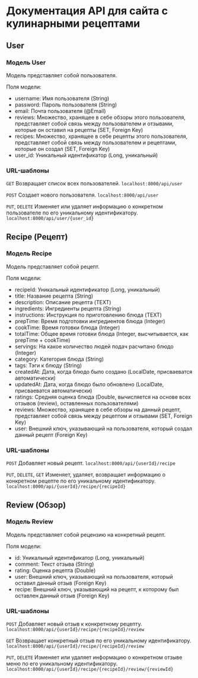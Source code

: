 # Документация API для сайта с кулинарными рецептами
## User 
### Модель User
Модель представляет собой пользователя.

Поля модели:
* username: Имя пользователя (String)
* password: Пароль пользователя (String)
* email: Почта пользователя (@Email)
* reviews: Множество, хранящее в себе обзоры этого пользователя, представляет собой связь между пользователем и отзывами, которые он оставил на рецепты (SET, Foreign Key)
* recipes: Множество, хранящее в себе рецепты этого пользователя, представляет собой связь между пользователем и рецептами, которые он создал (SET, Foreign Key)
* user_id: Уникальный идентификатор (Long, уникальный)
  
### URL-шаблоны 
`GET` Возвращает список всех пользователей.
`localhost:8000/api/user`

`POST` Создает нового пользователя.
`localhost:8000/api/user`

`PUT`, `DELETE` Изменяет или удаляет информацию о конкретном пользователе по его уникальному идентификатору.
`localhost:8000/api/user/{user_id}`

## Recipe (Рецепт)
### Модель Recipe
Модель представляет собой рецепт.

Поля модели:
* recipeId: Уникальный идентификатор (Long, уникальный)
* title: Название рецепта (String)
* description: Описание рецепта (TEXT)
* ingredients: Ингредиенты рецепта (String)
* instructions: Инструкция по приготовлению блюда (TEXT)
* prepTime: Время подготовки ингредиентов блюда (Integer)
* cookTime: Время готовки блюда (Integer)
* totalTime: Общее время готовки блюда (Integer, высчитывается, как prepTime + cookTime)
* servings: На какое количество людей подач расчитано блюдо (Integer)
* category: Категория блюда (String)
* tags: Тэги к блюду (String)
* createdAt: Дата, когда блюдо было создано (LocalDate, присваеватся автоматически)
* updatedAt: Дата, когда блюдо было обновлено (LocalDate, присваеватся автоматически)
* ratings: Средняя оценка блюда (Double, вычисляется на основе всех отзывов (review), оставленных пользователями)
* reviews: Множество, хранящее в себе обзоры на данный рецепт, представляет собой связь между рецептом и отзывами (SET, Foreign Key)
* user: Внешний ключ, указывающий на пользователя, который создал данный рецепт (Foreign Key)
  
### URL-шаблоны
`POST` Добавляет новый рецепт.
`localhost:8000/api/{userId}/recipe`

`PUT`, `DELETE`, `GET` Изменяет, удаляет, возвращает информацию о конкретном рецепте по его уникальному идентификатору.
`localhost:8000/api/{userId}/recipe/{recipeId}`

## Review (Обзор)
### Модель Review
Модель представляет собой рецензию на конкретный рецепт.

Поля модели:
* id: Уникальный идентификатор (Long, уникальный)
* comment: Текст отзыва (String)
* rating: Оценка рецепта (Double)
* user: Внешний ключ, указывающий на пользователя, который оставил данный отзыв (Foreign Key)
* recipe: Внешний ключ, указывающий на рецепт, к которому был оставлен данный отзыв (Foreign Key)
  
### URL-шаблоны
`POST` Добавляет новый отзыв к конкретному рецепту.
`localhost:8000/api/{userId}/recipe/{recipeId}/review`

`GET` Возвращает конкретный отзыв по его уникальному идентификатору.
`localhost:8000/api/{userId}/recipe/{recipeId}/review`

`PUT`, `DELETE` Изменяет или удаляет информацию о конкретном отзыве меню по его уникальному идентификатору.
`localhost:8000/api/{userId}/recipe/{recipeId}/review/{reviewId}`
